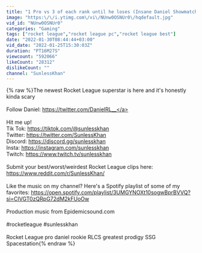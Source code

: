 ```yaml
---
title: "1 Pro vs 3 of each rank until he loses (Insane Daniel Showmatch)"
image: "https:\/\/i.ytimg.com\/vi\/NUnw0OSNUr0\/hqdefault.jpg"
vid_id: "NUnw0OSNUr0"
categories: "Gaming"
tags: ["rocket league","rocket league pc","rocket league best"]
date: "2022-01-30T08:44:44+03:00"
vid_date: "2022-01-25T15:30:03Z"
duration: "PT16M27S"
viewcount: "592066"
likeCount: "28312"
dislikeCount: ""
channel: "SunlessKhan"
---
```

{% raw %}The newest Rocket League superstar is here and it's honestly kinda scary<br /><br />Follow Daniel: <a rel="nofollow" target="blank" href="https://twitter.com/DanielRL__">https://twitter.com/DanielRL__</a><br /><br />Hit me up!<br />Tik Tok: <a rel="nofollow" target="blank" href="https://tiktok.com/@sunlesskhan">https://tiktok.com/@sunlesskhan</a><br />Twitter: <a rel="nofollow" target="blank" href="https://twitter.com/SunlessKhan">https://twitter.com/SunlessKhan</a><br />Discord: <a rel="nofollow" target="blank" href="https://discord.gg/sunlesskhan">https://discord.gg/sunlesskhan</a><br />Insta: <a rel="nofollow" target="blank" href="https://instagram.com/sunlesskhan">https://instagram.com/sunlesskhan</a><br />Twitch: <a rel="nofollow" target="blank" href="https://www.twitch.tv/sunlesskhan">https://www.twitch.tv/sunlesskhan</a><br /><br />Submit your best/worst/weirdest Rocket League clips here: <a rel="nofollow" target="blank" href="https://www.reddit.com/r/SunlessKhan/">https://www.reddit.com/r/SunlessKhan/</a><br /><br />Like the music on my channel? Here's a Spotify playlist of some of my favorites: <a rel="nofollow" target="blank" href="https://open.spotify.com/playlist/3UMGYNOXt10sogwBprBVVQ?si=CIVGT0zQRpG72dM2kFUoOw">https://open.spotify.com/playlist/3UMGYNOXt10sogwBprBVVQ?si=CIVGT0zQRpG72dM2kFUoOw</a><br /><br />Production music from Epidemicsound.com<br /><br />#rocketleague #sunlesskhan<br /><br />Rocket League pro daniel rookie RLCS greatest prodigy SSG Spacestation{% endraw %}
